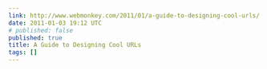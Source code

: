 ```yaml
---
link: http://www.webmonkey.com/2011/01/a-guide-to-designing-cool-urls/
date: 2011-01-03 19:12 UTC
# published: false
published: true
title: A Guide to Designing Cool URLs
tags: []
---
```



